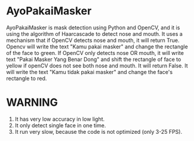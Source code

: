 # AyoPakaiMasker
AyoPakaiMasker is mask detection using Python and OpenCV, and it is using the algorithm of Haarcascade to detect nose and mouth. It uses a mechanism that if OpenCV detects nose and mouth, it will return True. Opencv will write the text "Kamu pakai masker" and change the rectangle of the face to green. If OpenCV only detects nose OR mouth, it will write text "Pakai Masker Yang Benar Dong" and shift the rectangle of face to yellow if openCV does not see both nose and mouth. It will return False. It will write the text "Kamu tidak pakai masker" and change the face's rectangle to red.
# WARNING
1. It has very low accuracy in low light.
2. It only detect single face in one time.
3. It run very slow, because the code is not optimized (only 3-25 FPS).
